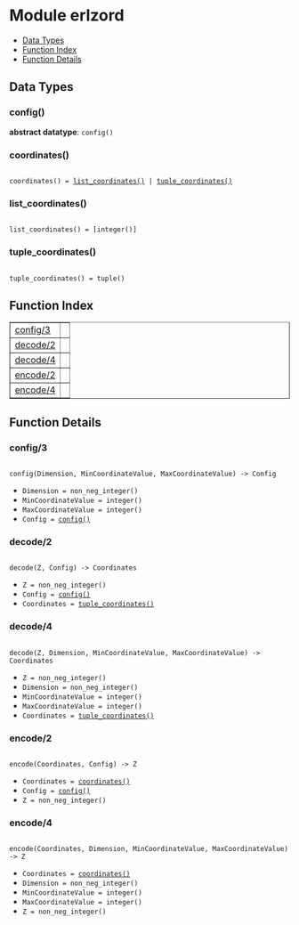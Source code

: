 

# Module erlzord #
* [Data Types](#types)
* [Function Index](#index)
* [Function Details](#functions)

<a name="types"></a>

## Data Types ##




### <a name="type-config">config()</a> ###


__abstract datatype__: `config()`




### <a name="type-coordinates">coordinates()</a> ###


<pre><code>
coordinates() = <a href="#type-list_coordinates">list_coordinates()</a> | <a href="#type-tuple_coordinates">tuple_coordinates()</a>
</code></pre>




### <a name="type-list_coordinates">list_coordinates()</a> ###


<pre><code>
list_coordinates() = [integer()]
</code></pre>




### <a name="type-tuple_coordinates">tuple_coordinates()</a> ###


<pre><code>
tuple_coordinates() = tuple()
</code></pre>

<a name="index"></a>

## Function Index ##


<table width="100%" border="1" cellspacing="0" cellpadding="2" summary="function index"><tr><td valign="top"><a href="#config-3">config/3</a></td><td></td></tr><tr><td valign="top"><a href="#decode-2">decode/2</a></td><td></td></tr><tr><td valign="top"><a href="#decode-4">decode/4</a></td><td></td></tr><tr><td valign="top"><a href="#encode-2">encode/2</a></td><td></td></tr><tr><td valign="top"><a href="#encode-4">encode/4</a></td><td></td></tr></table>


<a name="functions"></a>

## Function Details ##

<a name="config-3"></a>

### config/3 ###

<pre><code>
config(Dimension, MinCoordinateValue, MaxCoordinateValue) -&gt; Config
</code></pre>

<ul class="definitions"><li><code>Dimension = non_neg_integer()</code></li><li><code>MinCoordinateValue = integer()</code></li><li><code>MaxCoordinateValue = integer()</code></li><li><code>Config = <a href="#type-config">config()</a></code></li></ul>

<a name="decode-2"></a>

### decode/2 ###

<pre><code>
decode(Z, Config) -&gt; Coordinates
</code></pre>

<ul class="definitions"><li><code>Z = non_neg_integer()</code></li><li><code>Config = <a href="#type-config">config()</a></code></li><li><code>Coordinates = <a href="#type-tuple_coordinates">tuple_coordinates()</a></code></li></ul>

<a name="decode-4"></a>

### decode/4 ###

<pre><code>
decode(Z, Dimension, MinCoordinateValue, MaxCoordinateValue) -&gt; Coordinates
</code></pre>

<ul class="definitions"><li><code>Z = non_neg_integer()</code></li><li><code>Dimension = non_neg_integer()</code></li><li><code>MinCoordinateValue = integer()</code></li><li><code>MaxCoordinateValue = integer()</code></li><li><code>Coordinates = <a href="#type-tuple_coordinates">tuple_coordinates()</a></code></li></ul>

<a name="encode-2"></a>

### encode/2 ###

<pre><code>
encode(Coordinates, Config) -&gt; Z
</code></pre>

<ul class="definitions"><li><code>Coordinates = <a href="#type-coordinates">coordinates()</a></code></li><li><code>Config = <a href="#type-config">config()</a></code></li><li><code>Z = non_neg_integer()</code></li></ul>

<a name="encode-4"></a>

### encode/4 ###

<pre><code>
encode(Coordinates, Dimension, MinCoordinateValue, MaxCoordinateValue) -&gt; Z
</code></pre>

<ul class="definitions"><li><code>Coordinates = <a href="#type-coordinates">coordinates()</a></code></li><li><code>Dimension = non_neg_integer()</code></li><li><code>MinCoordinateValue = integer()</code></li><li><code>MaxCoordinateValue = integer()</code></li><li><code>Z = non_neg_integer()</code></li></ul>

